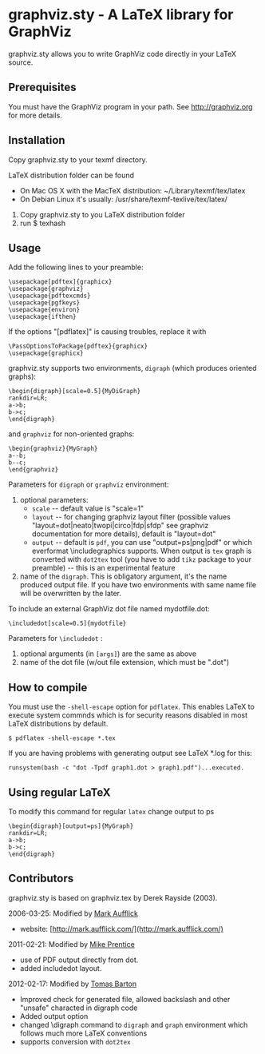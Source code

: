 graphviz.sty - A LaTeX library for GraphViz
===============================================
graphviz.sty allows you to write GraphViz code directly in your LaTeX source.

Prerequisites
-------------
You must have the GraphViz program in your path. See http://graphviz.org for more details.

Installation
------------
Copy graphviz.sty to your texmf directory.

LaTeX distribution folder can be found
  * On Mac OS X with the MacTeX distribution: ~/Library/texmf/tex/latex
  * On Debian Linux it's usually: /usr/share/texmf-texlive/tex/latex/

1. Copy graphviz.sty to you LaTeX distribution folder
2. run 
    $ texhash

Usage
-----
Add the following lines to your preamble:

    \usepackage[pdftex]{graphicx}
    \usepackage{graphviz}
    \usepackage{pdftexcmds}
    \usepackage{pgfkeys}
    \usepackage{environ}
    \usepackage{ifthen}

If the options "[pdflatex]" is causing troubles, replace it with 

    \PassOptionsToPackage{pdftex}{graphicx}
    \usepackage{graphicx}

graphviz.sty supports two environments, `digraph` (which produces oriented graphs):

    \begin{digraph}[scale=0.5]{MyDiGraph}
	rankdir=LR; 
	a->b; 
	b->c;
    \end{digraph}

and `graphviz` for non-oriented graphs:

    \begin{graphviz}{MyGraph}
	a--b; 
	b--c;
    \end{graphviz}



Parameters for `digraph` or `graphviz` environment:

1. optional parameters: 
    * `scale` -- default value is "scale=1"
    * `layout` -- for changing graphviz layout filter  (possible values "layout=dot|neato|twopi|circo|fdp|sfdp" see graphviz documentation for more details), default is "layout=dot"
    * `output` -- default is `pdf`,  you can use "output=ps|png|pdf" or which everformat \includegraphics supports. When output is `tex` graph is converted with `dot2tex` tool (you have to add `tikz` package to your preamble) -- this is an experimental feature
2. name of the `digraph`. This is obligatory argument, it's the name produced output file. If you have two environments with same name file will be overwritten by the later.

To include an external GraphViz dot file named mydotfile.dot:

    \includedot[scale=0.5]{mydotfile}

Parameters for `\includedot` :
1. optional arguments (in `[args]`) are the same as above
2. name of the dot file (w/out file extension, which must be ".dot")

How to compile
--------------

You must use the `-shell-escape` option for `pdflatex`. This enables LaTeX to execute system commnds which is for security reasons disabled in most LaTeX distributions by default.

    $ pdflatex -shell-escape *.tex

If you are having problems with generating output see LaTeX *.log for this:

    runsystem(bash -c "dot -Tpdf graph1.dot > graph1.pdf")...executed.

Using regular LaTeX
-------------------

To modify this command for regular `latex` change output to ps

    \begin{digraph}[output=ps]{MyGraph}
	rankdir=LR; 
	a->b; 
	b->c;
    \end{digraph}

   
Contributors
------------

graphviz.sty is based on graphviz.tex by Derek Rayside (2003).

2006-03-25: Modified by [Mark Aufflick](mailto:mark@aufflick.com)

* website: [http://mark.aufflick.com/](http://mark.aufflick.com/)

2011-02-21: Modified by [Mike Prentice](mailto:mjp44@buffalo.edu) 

* use of PDF output directly from dot.
* added includedot layout.

2012-02-17: Modified by [Tomas Barton](mailto:barton.tomas@gmail.com)

* Improved check for generated file, allowed backslash and other "unsafe" characted in digraph code
* Added output option
* changed \digraph command to `digraph` and `graph` environment which follows much more LaTeX conventions
* supports conversion with `dot2tex`


